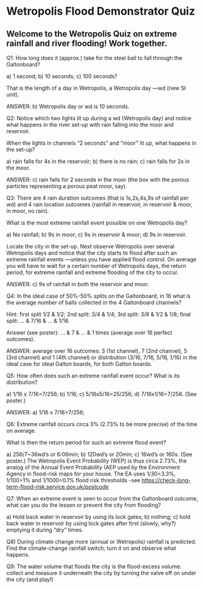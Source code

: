 # Wetropolis Flood Demonstrator Quiz

## Welcome to the Wetropolis Quiz on extreme rainfall and river flooding! Work together.

Q1: How long does it (approx.) take for the steel ball to fall through the Galtonboard?

a) 1 second;	b) 10 seconds; c) 100 seconds?

That is the length of a day in Wetropolis, a Wetropolis day —wd (new SI unit).

ANSWER: b) Wetropolis day or wd is 10 seconds.


Q2: Notice which two lights lit up during a wd (Wetropolis day) and notice what happens in the river set-up with rain falling into the moor and reservoir. 

When the lights in channels “2 seconds” and “moor” lit up, what happens in the set-up?

a) rain falls for 4s in the reservoir; b) there is no rain; c) rain falls for 2s in the moor. 

ANSWER: c) rain falls for 2 seconds in the moor (the box with the porous particles representing a porous peat moor, say).


Q3: There are 4 rain duration outcomes (that is 1s,2s,4s,9s of rainfall per wd) and 4 rain location outcomes (rainfall in reservoir, in reservoir & moor, in moor, no rain).

What is the most extreme rainfall event possible on one Wetropolis day?

a) No rainfall; b) 9s in moor; c) 9s in reservoir & moor; d) 9s in reservoir.

Locate the city in the set-up. Next observe Wetropolis over several Wetropolis days and notice that the city starts to flood after such an extreme rainfall events —unless you have applied flood control. On average you will have to wait for a certain number of Wetropolis days, the return period, for extreme rainfall and extreme flooding of the city to occur.

ANSWER: c) 9s of rainfall in both the reservoir and moor.


Q4: In the ideal case of 50%-50% splits on the Galtonboard, in 16 what is the average number of balls collected in the 4 Galtonboard channels?

Hint: first split 1/2 & 1/2; 2nd split: 3/4 & 1/4; 3rd split: 3/8 & 1/2 & 1/8; final split: … & 7/16 & … & 1/16.

Answer (see poster): … & 7 & … & 1 times (average over 16 perfect outcomes).

ANSWER: average over 16 outcomes: 3 (1st channel), 7 (2nd channel), 5 (3rd channel) and 1 (4th channel) or distribution (3/16, 7/16, 5/16, 1/16) in the ideal case for ideal Galton boards, for both Galton boards. 


Q5: How often does such an extreme rainfall event occur? What is its distribution?

a) 1/16 x 7/16=7/256; b) 1/16; c) 5/16x5/16=25/256; d) 7/16x1/16=7/256. (See poster.)

ANSWER: a) 1/16 x 7/16=7/256;

Q6: Extreme rainfall occurs circa 3% (2.73% to be more precise) of the time on average.

What is then the return period for such an extreme flood event?

a) 256/7~36wd’s or 6:06min; b) 120wd’s or 20min; c) 16wd’s or 160s. (See poster.)
The Wetropolis Event Probability (WEP) is thus circa 2.73%, the analog of the Annual Event Probability (AEP used by the Environment Agency in flood-risk maps for your house. The EA uses 1/30=3.3%, 1/100=1% and 1/1000=0.1% flood risk thresholds -see https://check-long-term-flood-risk.service.gov.uk/postcode


Q7: When an extreme event is seen to occur from the Galtonboard outcome, what can you do the lessen or prevent the city from flooding?

a) Hold back water in reservoir by using its lock gates; b) nothing; c) hold back water in reservoir by using lock gates after first (slowly, why?) emptying it during “dry” times.


Q8) During climate change more (annual or Wetropolis) rainfall is predicted. Find the climate-change rainfall switch; turn it on and observe what happens.


Q9: The water volume that floods the city is the flood-excess volume: collect and measure it underneath the city by turning the valve off on under the city (and play!)

